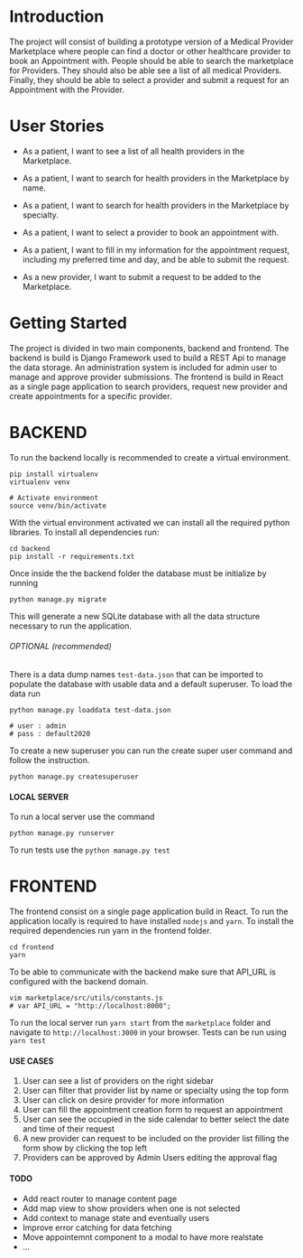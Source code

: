 # Introduction

The project will consist of building a prototype version of a Medical Provider Marketplace where people can find a doctor or other healthcare provider to book an Appointment with. People should be able to search the marketplace for Providers. They should also be able see a list of all medical Providers. Finally, they should be able to select a provider and submit a request for an Appointment with the Provider.

# User Stories

- As a patient, I want to see a list of all health providers in the Marketplace.

- As a patient, I want to search for health providers in the Marketplace by name.

- As a patient, I want to search for health providers in the Marketplace by specialty.

- As a patient, I want to select a provider to book an appointment with.

- As a patient, I want to fill in my information for the appointment request, including my preferred time and day, and be able to submit the request.

- As a new provider, I want to submit a request to be added to the Marketplace.


# Getting Started

The project is divided in two main components, backend and frontend. The backend is build is Django Framework used to build a REST Api to manage the data storage. An administration system is included for admin user to manage and approve provider submissions. The frontend is build in React as a single page application to search providers, request new provider and create appointments for a specific provider.

# BACKEND

To run the backend locally is recommended to create a virtual environment.

```
pip install virtualenv
virtualenv venv

# Activate environment
source venv/bin/activate
```

With the virtual environment activated we can install all the required python libraries. To install all dependencies run:

```
cd backend
pip install -r requirements.txt
```

Once inside the the backend folder the database must be initialize by running

```
python manage.py migrate
```

This will generate a new SQLite database with all the data structure necessary to run the application.

###### OPTIONAL (recommended)

There is a data dump names ```test-data.json``` that can be imported to populate the database with usable data and a default superuser. To load the data run

```
python manage.py loaddata test-data.json

# user : admin
# pass : default2020

```

To create a new superuser you can run the create super user command and follow the instruction.

```
python manage.py createsuperuser
```

#### LOCAL SERVER

To run a local server use the command
```
python manage.py runserver
```

To run tests use the ```python manage.py test```


# FRONTEND

The frontend consist on a single page application build in React. To run the application locally is required to have installed ```nodejs``` and ```yarn```. To install the required dependencies run yarn in the frontend folder.

```
cd frontend
yarn
```

To be able to communicate with the backend make sure that API_URL is configured with the backend domain.

```
vim marketplace/src/utils/constants.js
# var API_URL = "http://localhost:8000";

```

To run the local server run ```yarn start``` from the ```marketplace``` folder and navigate to ```http://localhost:3000``` in your browser. Tests can be run using ```yarn test```


#### USE CASES

1. User can see a list of providers on the right sidebar
2. User can filter that provider list by name or specialty using the top form
3. User can click on desire provider for more information
4. User can fill the appointment creation form to request an appointment
5. User can see the occupied in the side calendar to better select the date and time of their request
6. A new provider can request to be included on the provider list filling the form show by clicking the top left
7. Providers can be approved by Admin Users editing the approval flag

#### TODO
- Add react router to manage content page
- Add map view to show providers when one is not selected
- Add context to manage state and eventually users
- Improve error catching for data fetching
- Move appointemnt component to a modal to have more realstate
- ...
